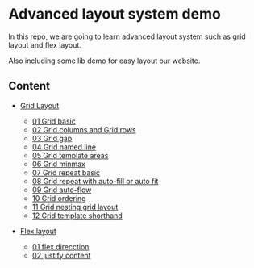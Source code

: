 # Advanced layout system demo

In this repo, we are going to learn advanced layout system such as grid layout and flex layout.

Also including some lib demo for easy layout our website.

    

## Content
  * [Grid Layout](grid-layout-lessones)
    * [01 Grid basic](grid-layout-lessones/01-getting-up-running-grid-layout)
    * [02 Grid columns and Grid rows](grid-layout-lessones/02-css-place-grid-items-on-a-grid-using-grid-column-and-grid-row)
    * [03 Grid gap](grid-layout-lessones/03-css-specify-a-grid-gutter-size-with-grid-gap)
    * [04 Grid named line](grid-layout-lessones/04-ss-describe-a-grid-layout-using-named-grid-lines)
    * [05 Grid template areas](grid-layout-lessones/05-css-describe-a-grid-layout-using-grid-template-areas)
    * [06 Grid minmax](grid-layout-lessones/06-use-the-minmax-function-to-specify-dynamically-sized-tracks)
    * [07 Grid repeat basic](grid-layout-lessones/07-use-the-repeat-function-to-efficiently-write-grid-template-values)
    * [08 Grid repeat with auto-fill or auto fit](grid-layout-lessones/08-use-auto-fill-and-auto-fit-if-the-number-of-repeated-grid-tracks-is-not-to-be-def)
    * [09 Grid auto-flow](grid-layout-lessones/09-change-the-auto-placement-behaviour-of-grid-items-with-grid-auto-flow)
    * [10 Grid ordering](grid-layout-lessones/10-using-order)
    * [11 Grid nesting grid layout](grid-layout-lessones/11-nest-a-grid-within-a-grid)
    * [12 Grid template shorthand](grid-layout-lessones/12-specify-grid-columns-rows-and-areas-at-once-with-the-grid-template-shorthand)
  
  * [Flex layout](flex-layout-lessons)
    * [01 flex direcction](flex-layout-lessons/01-flex-direction)
    * [02 justify content](flex-layout-lessons/02-justify-content)